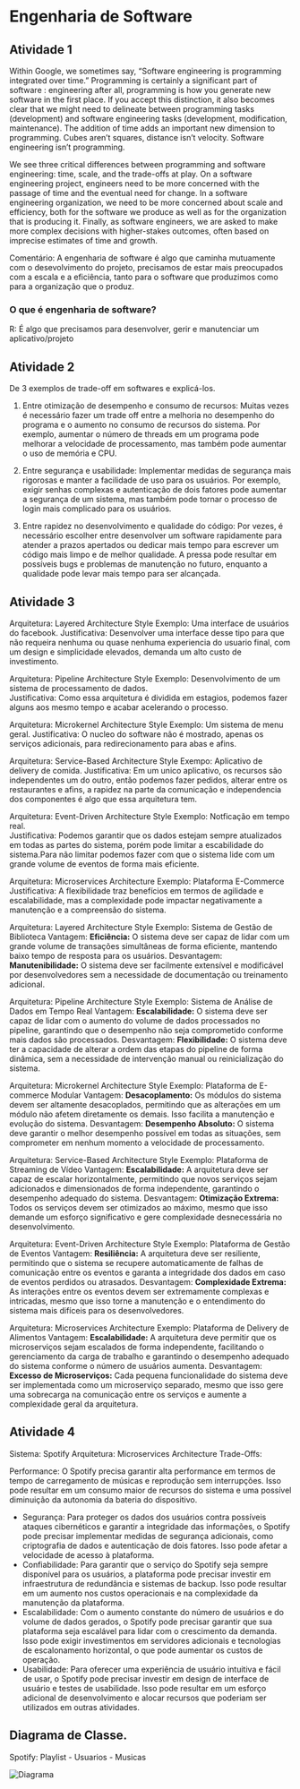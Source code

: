 # Engenharia de Software<br>

## Atividade 1
Within Google, we sometimes say, “Software engineering is programming integrated over time.” Programming is certainly a significant part of software : engineering after all, programming is how you generate new software in the first place. If you accept this distinction, it also becomes clear that we might need to delineate between programming tasks (development) and software engineering tasks (development, modification, maintenance). The addition of time adds an important new dimension to programming. Cubes aren’t squares, distance isn’t velocity. Software engineering isn’t programming.

We see three critical differences between programming and software engineering: time, scale, and the trade-offs at play. On a software engineering project, engineers need to be more concerned with the passage of time and the eventual need for change. In a software engineering organization, we need to be more concerned about scale and efficiency, both for the software we produce as well as for the organization that is producing it. Finally, as software engineers, we are asked to make more complex decisions with higher-stakes outcomes, often based on imprecise estimates of time and growth.

Comentário: A engenharia de software é algo que caminha mutuamente com o desevolvimento do projeto, precisamos de estar mais preocupados com a escala e a eficiência, tanto para o software que produzimos como para a organização que o produz.

### O que é engenharia de software?
R: É algo que precisamos para desenvolver, gerir e manutenciar um aplicativo/projeto <br>

## Atividade 2

De 3 exemplos de trade-off em softwares e explicá-los.

1. Entre otimização de desempenho e consumo de recursos: Muitas vezes é necessário fazer um trade off entre a melhoria no desempenho do programa e o aumento no consumo de recursos do sistema. Por exemplo, aumentar o número de threads em um programa pode melhorar a velocidade de processamento, mas também pode aumentar o uso de memória e CPU.

2. Entre segurança e usabilidade: Implementar medidas de segurança mais rigorosas e manter a facilidade de uso para os usuários. Por exemplo, exigir senhas complexas e autenticação de dois fatores pode aumentar a segurança de um sistema, mas também pode tornar o processo de login mais complicado para os usuários.

3. Entre rapidez no desenvolvimento e qualidade do código: Por vezes, é necessário escolher entre desenvolver um software rapidamente para atender a prazos apertados ou dedicar mais tempo para escrever um código mais limpo e de melhor qualidade. A pressa pode resultar em possíveis bugs e problemas de manutenção no futuro, enquanto a qualidade pode levar mais tempo para ser alcançada.

## Atividade 3

Arquitetura: Layered Architecture Style
Exemplo: Uma interface de usuários do facebook.
Justificativa: Desenvolver uma interface desse tipo para que não requeira nenhuma ou quase nenhuma experiencia do usuario final, com um design e simplicidade elevados, demanda um alto custo de investimento.

Arquitetura: Pipeline Architecture Style
Exemplo: Desenvolvimento de um sistema de processamento de dados.  
Justificativa: Como essa arquitetura é dividida em estagios, podemos fazer alguns aos mesmo tempo e acabar acelerando o processo.

Arquitetura: Microkernel Architecture Style
Exemplo: Um sistema de menu geral.
Justificativa: O nucleo do software não é mostrado, apenas os serviços adicionais, para redirecionamento para abas e afins.

Arquitetura: Service-Based Architecture Style
Exempo: Aplicativo de delivery de comida.
Justificativa: Em um unico aplicativo, os recursos são independentes um do outro, então podemos fazer pedidos, alterar entre os restaurantes e afins, a rapidez na parte da comunicação e independencia dos componentes é algo que essa arquitetura tem.

Arquitetura: Event-Driven Architecture Style
Exemplo: Notficação em tempo real.  
Justificativa: Podemos garantir que os dados estejam sempre atualizados em todas as partes do sistema, porém pode limitar a escabilidade do sistema.Para não limitar podemos fazer com que o sistema lide com um grande volume de eventos de forma mais eficiente.

Arquitetura: Microservices Architecture
Exemplo: Plataforma E-Commerce
Justificativa: A flexibilidade traz benefícios em termos de agilidade e escalabilidade, mas a complexidade pode impactar negativamente a manutenção e a compreensão do sistema.

Arquitetura: Layered Architecture Style
Exemplo: Sistema de Gestão de Biblioteca
Vantagem: **Eficiência:** O sistema deve ser capaz de lidar com um grande volume de transações simultâneas de forma eficiente, mantendo baixo tempo de resposta para os usuários.
Desvantagem: **Manutenibilidade:** O sistema deve ser facilmente extensível e modificável por desenvolvedores sem a necessidade de documentação ou treinamento adicional.

Arquitetura: Pipeline Architecture Style
Exemplo: Sistema de Análise de Dados em Tempo Real
Vantagem: **Escalabilidade:** O sistema deve ser capaz de lidar com o aumento do volume de dados processados no pipeline, garantindo que o desempenho não seja comprometido conforme mais dados são processados.
Desvantagem: **Flexibilidade:** O sistema deve ter a capacidade de alterar a ordem das etapas do pipeline de forma dinâmica, sem a necessidade de intervenção manual ou reinicialização do sistema.

Arquitetura: Microkernel Architecture Style
Exemplo: Plataforma de E-commerce Modular
Vantagem: **Desacoplamento:** Os módulos do sistema devem ser altamente desacoplados, permitindo que as alterações em um módulo não afetem diretamente os demais. Isso facilita a manutenção e evolução do sistema.
Desvantagem: **Desempenho Absoluto:** O sistema deve garantir o melhor desempenho possível em todas as situações, sem comprometer em nenhum momento a velocidade de processamento.

Arquitetura: Service-Based Architecture Style
Exemplo: Plataforma de Streaming de Vídeo
Vantagem: **Escalabilidade:** A arquitetura deve ser capaz de escalar horizontalmente, permitindo que novos serviços sejam adicionados e dimensionados de forma independente, garantindo o desempenho adequado do sistema.
Desvantagem: **Otimização Extrema:** Todos os serviços devem ser otimizados ao máximo, mesmo que isso demande um esforço significativo e gere complexidade desnecessária no desenvolvimento.

Arquitetura: Event-Driven Architecture Style
Exemplo: Plataforma de Gestão de Eventos
Vantagem: **Resiliência:** A arquitetura deve ser resiliente, permitindo que o sistema se recupere automaticamente de falhas de comunicação entre os eventos e garanta a integridade dos dados em caso de eventos perdidos ou atrasados.
Desvantagem: **Complexidade Extrema:** As interações entre os eventos devem ser extremamente complexas e intricadas, mesmo que isso torne a manutenção e o entendimento do sistema mais difíceis para os desenvolvedores.

Arquitetura: Microservices Architecture
Exemplo: Plataforma de Delivery de Alimentos
Vantagem: **Escalabilidade:** A arquitetura deve permitir que os microserviços sejam escalados de forma independente, facilitando o gerenciamento da carga de trabalho e garantindo o desempenho adequado do sistema conforme o número de usuários aumenta.
Desvantagem: **Excesso de Microserviços:** Cada pequena funcionalidade do sistema deve ser implementada como um microserviço separado, mesmo que isso gere uma sobrecarga na comunicação entre os serviços e aumente a complexidade geral da arquitetura.


## Atividade 4

Sistema: Spotify
Arquitetura: Microservices Architecture
Trade-Offs:

Performance: O Spotify precisa garantir alta performance em termos de tempo de carregamento de músicas e reprodução sem interrupções. Isso pode resultar em um consumo maior de recursos do sistema e uma possível diminuição da autonomia da bateria do dispositivo.

- Segurança: Para proteger os dados dos usuários contra possíveis ataques cibernéticos e garantir a integridade das informações, o Spotify pode precisar implementar medidas de segurança adicionais, como criptografia de dados e autenticação de dois fatores. Isso pode afetar a velocidade de acesso à plataforma.
- Confiabilidade: Para garantir que o serviço do Spotify seja sempre disponível para os usuários, a plataforma pode precisar investir em infraestrutura de redundância e sistemas de backup. Isso pode resultar em um aumento nos custos operacionais e na complexidade da manutenção da plataforma.
- Escalabilidade: Com o aumento constante do número de usuários e do volume de dados gerados, o Spotify pode precisar garantir que sua plataforma seja escalável para lidar com o crescimento da demanda. Isso pode exigir investimentos em servidores adicionais e tecnologias de escalonamento horizontal, o que pode aumentar os custos de operação.
- Usabilidade: Para oferecer uma experiência de usuário intuitiva e fácil de usar, o Spotify pode precisar investir em design de interface de usuário e testes de usabilidade. Isso pode resultar em um esforço adicional de desenvolvimento e alocar recursos que poderiam ser utilizados em outras atividades.

## Diagrama de Classe.

Spotify: Playlist - Usuarios - Musicas

![Diagrama](https://github.com/BispoJPM/Bertoti/assets/142633184/9de140e1-ac94-42bb-a1fb-d2f72ff36348)













